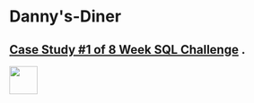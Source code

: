 # Danny's-Diner
## [Case Study #1 of 8 Week SQL Challenge](https://8weeksqlchallenge.com/case-study-1/) .
<img src="https://8weeksqlchallenge.com/images/case-study-designs/1.png" width="50" height="50">
